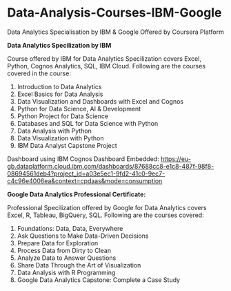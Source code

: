 # Data-Analysis-Courses-IBM-Google
Data Analytics Specialisation by IBM & Google Offered by Coursera Platform

**Data Analytics Specilization by IBM**

Course offered by IBM for Data Analytics Specilization covers Excel, Python, Cognos Analytics, SQL, IBM Cloud. 
Following are the courses covered in the course:
  1. Introduction to Data Analytics
  2. Excel Basics for Data Analysis
  3. Data Visualization and Dashboards with Excel and Cognos
  4. Python for Data Science, AI & Development
  5. Python Project for Data Science
  6. Databases and SQL for Data Science with Python
  7. Data Analysis with Python
  8. Data Visualization with Python
  9. IBM Data Analyst Capstone Project

Dashboard using IBM Cognos Dashboard Embedded: https://eu-gb.dataplatform.cloud.ibm.com/dashboards/87688cc8-e1c8-487f-98f8-08694561deb4?project_id=a03e5ec1-9fd2-41c0-9ec7-c4c96e4006ea&context=cpdaas&mode=consumption 

**Google Data Analytics Professional Certificate:**

Professional Specilization offered by Google for Data Analytics covers Excel, R, Tableau, BigQuery, SQL. 
Following are the courses covered: 
  1. Foundations: Data, Data, Everywhere
  2. Ask Questions to Make Data-Driven Decisions
  3. Prepare Data for Exploration
  4. Process Data from Dirty to Clean
  5. Analyze Data to Answer Questions
  6. Share Data Through the Art of Visualization
  7. Data Analysis with R Programming
  8. Google Data Analytics Capstone: Complete a Case Study

